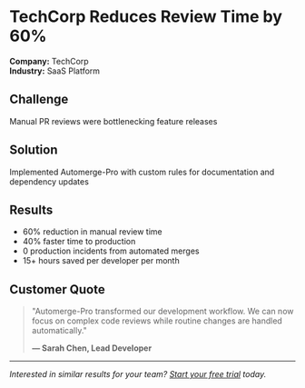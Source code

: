 # TechCorp Reduces Review Time by 60%

**Company:** TechCorp  
**Industry:** SaaS Platform

## Challenge
Manual PR reviews were bottlenecking feature releases

## Solution
Implemented Automerge-Pro with custom rules for documentation and dependency updates

## Results
- 60% reduction in manual review time
- 40% faster time to production
- 0 production incidents from automated merges
- 15+ hours saved per developer per month

## Customer Quote
> "Automerge-Pro transformed our development workflow. We can now focus on complex code reviews while routine changes are handled automatically."
> 
> **— Sarah Chen, Lead Developer**

---

*Interested in similar results for your team? [Start your free trial](https://github.com/marketplace/automerge-pro) today.*
